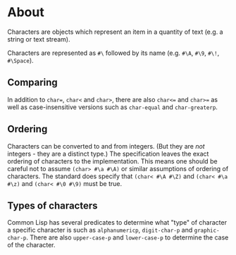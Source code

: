 # About

Characters are objects which represent an item in a quantity of text (e.g. a string or text stream).

Characters are represented as `#\` followed by its name (e.g. `#\A`, `#\9`, `#\!`, `#\Space`).

## Comparing

In addition to `char=`, `char<` and `char>`, there are also `char<=` and `char>=` as well as case-insensitive versions such as `char-equal` and `char-greaterp`.

## Ordering 

Characters can be converted to and from integers. (But they are *not* integers - they are a distinct type.) 
The specification leaves the exact ordering of characters to the implementation.
This means one should be careful not to assume `(char> #\a #\A)` or similar assumptions of ordering of characters.
The standard does specify that `(char< #\A #\Z)` and `(char< #\a #\z)` and `(char< #\0 #\9)` must be true.

## Types of characters

Common Lisp has several predicates to determine what "type" of character a specific character is such as `alphanumericp`, `digit-char-p` and `graphic-char-p`.
There are also `upper-case-p` and `lower-case-p` to determine the case of the character.


